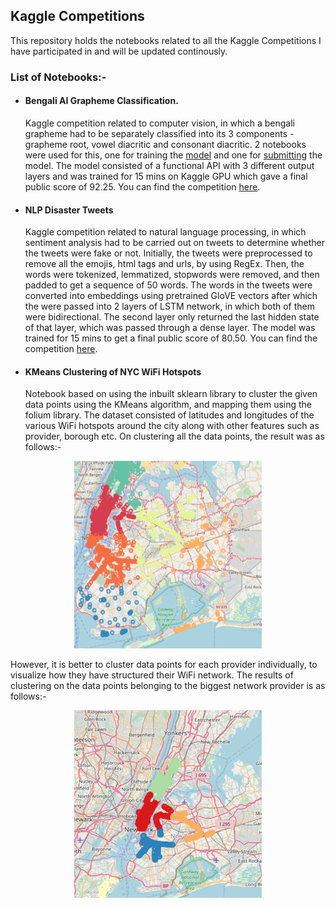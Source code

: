 ## Kaggle Competitions
This repository holds the notebooks related to all the Kaggle Competitions I have participated in and will be updated continously. 

### List of Notebooks:-
- #### Bengali AI Grapheme Classification. 
  Kaggle competition related to computer vision, in which a bengali grapheme had to be separately classified into its 3 components - grapheme root, vowel diacritic and consonant    diacritic. 2 notebooks were used for this, one for training the [model](https://github.com/Terabyte17/Kaggle-Competitions/blob/master/Grapheme%20Classification%20Model.ipynb) and one for [submitting](https://github.com/Terabyte17/Kaggle-Competitions/blob/master/Bengali%20AI%20Grapheme%20Classification.ipynb) the model. The model consisted of a functional API with 3 different output layers and was trained for 15 mins on Kaggle GPU which gave a final public score of 92.25. You can find the competition [here](https://www.kaggle.com/c/bengaliai-cv19).
  
- #### NLP Disaster Tweets
  Kaggle competition related to natural language processing, in which sentiment analysis had to be carried out on tweets to determine whether the tweets were fake or not. Initially, the tweets were preprocessed to remove all the emojis, html tags and urls, by using RegEx. Then, the words were tokenized, lemmatized, stopwords were removed, and then padded to get a sequence of 50 words. The words in the tweets were converted into embeddings using pretrained GloVE vectors after which the were passed into 2 layers of LSTM network, in which both of them were bidirectional. The second layer only returned the last hidden state of that layer, which was passed through a dense layer. The model was trained for 15 mins to get a final public score of 80.50. You can find the competition [here](https://www.kaggle.com/c/nlp-getting-started).  

- #### KMeans Clustering of NYC WiFi Hotspots
  Notebook based on using the inbuilt sklearn library to cluster the given data points using the KMeans algorithm, and mapping them using the folium library. The dataset consisted of latitudes and longitudes of the various WiFi hotspots around the city along with other features such as provider, borough etc. On clustering all the data points, the result was as follows:-
<p align="center">
<img  width="300" height="300" src="https://github.com/Terabyte17/Kaggle-Competitions/blob/master/media/all.png">
</p>

  However, it is better to cluster data points for each provider individually, to visualize how they have structured their WiFi network. The results of clustering on the data points belonging to the biggest network provider is as follows:-
  
<p align="center">
<img  width="300" height="300" src="https://github.com/Terabyte17/Kaggle-Competitions/blob/master/media/provider.png">
</p>

